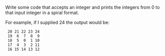 Write some code that accepts an integer and prints the integers from 0 to that input integer in a spiral format. 

For example, if I supplied 24 the output would be: 
```
 20 21 22 23 24 
 19  6  7  8  9 
 18  5  0  1 10
 17  4  3  2 11 
 16 15 14 13 12
```
